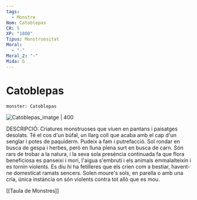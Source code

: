 ```yaml
---
tags:
  - Monstre
Nom: Catoblepas
CR: 5
XP: "1800"
Tipus: Monstruositat
Moral:
  - "-"
Moral_2: "-"
Mida: G
---
```

# Catoblepas

```statblock
monster: Catoblepas
```

![Catoblepas_imatge | 400](https://static.wikia.nocookie.net/forgottenrealms/images/2/2a/Catoblepas-5e.png/revision/latest?cb=20171010224938)

DESCRIPCIÓ: 
Criatures monstruoses que viuen en pantans i paisatges desolats.  Té el cos d'un búfal, un llarg coll que acaba amb el cap d'un senglar i potes de paquiderm. Pudeix a fam i putrefacció. Sol rondar en busca de gespa i herbes, però en lluna plena surt en busca de carn. Són rars de trobar a la natura, i la seva sola presència continuada fa que flora beneficiosa es panseixi i mori, l'aigua s'embruti i els animals emmalalteixin i es tornin violents. Es diu hi ha fetilleres que els crien com a bestiar, havent-ne domesticat ramats sencers. Solen moure's sols, en parella o amb una cria, única instància on són violents contra tot allò que es mou.

[[Taula de Monstres]]